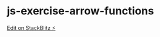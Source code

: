 # js-exercise-arrow-functions

[Edit on StackBlitz ⚡️](https://stackblitz.com/edit/js-exercise-arrow-functions)